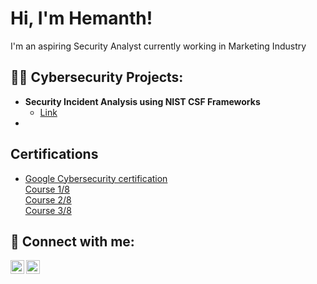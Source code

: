 <h1>Hi, I'm Hemanth! </h1>
I'm an aspiring Security Analyst currently working in Marketing Industry<br/>

<h2>👨‍💻 Cybersecurity Projects:</h2>

- <b>Security Incident Analysis using NIST CSF Frameworks</b>
  - [Link](https://github.com/hemanth-mj/incident-analysis-project/)
- 

<h2> Certifications </h2>

- [Google Cybersecurity certification](https://grow.google/intl/ALL_ca/certificates/cybersecurity/)<br/>
  [Course 1/8](https://coursera.org/share/f1c12785f4e8ebe9b792f7dcbec89ac5)<br/>
  [Course 2/8](https://coursera.org/share/30f240a47bd337ef19288c327ba79e44)<br/>
  [Course 3/8](https://coursera.org/share/8bf0c642ce9e31b7ae2e4cb3839d12cd)<br/>



<h2> 🤳 Connect with me:</h2>


[<img align="left" alt="Hemanth Jaganathan | LinkedIn" width="22px" src="https://cdn.jsdelivr.net/npm/simple-icons@v3/icons/linkedin.svg" />][linkedin]
[<img align="left" alt="Hemanth Jaganathan | Instagram" width="22px" src="https://cdn.jsdelivr.net/npm/simple-icons@v3/icons/instagram.svg" />][instagram]

[instagram]: https://www.instagram.com/imhemanth_26
[linkedin]: https://www.linkedin.com/in/hemanthmj/
